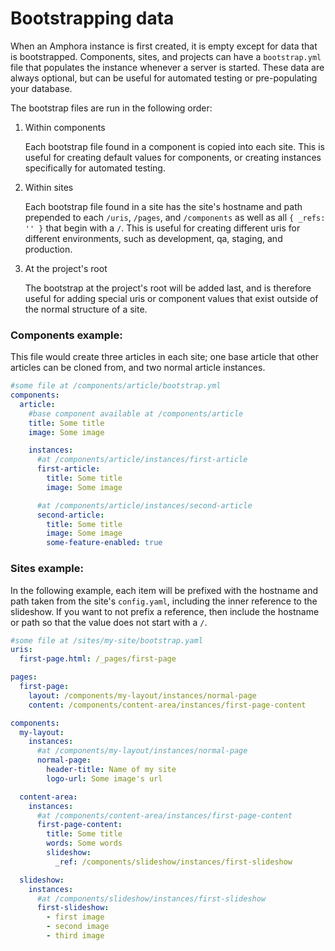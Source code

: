 # Bootstrapping data

When an Amphora instance is first created, it is empty except for data that is
bootstrapped.  Components, sites, and projects can have a `bootstrap.yml` file
that populates the instance whenever a server is started.  These data are always
optional, but can be useful for automated testing or pre-populating your database.

The bootstrap files are run in the following order:

1. Within components

    Each bootstrap file found in a component is copied into each site.  This is
    useful for creating default values for components, or creating instances
    specifically for automated testing.

1. Within sites

    Each bootstrap file found in a site has the site's hostname and path prepended
    to each `/uris`, `/pages`, and `/components` as well as all
    `{ _refs: '' }` that begin with a `/`.  This is useful for creating different
    uris for different environments, such as development, qa, staging, and production.

1. At the project's root

    The bootstrap at the project's root will be added last, and is therefore
    useful for adding special uris or component values that exist outside of the
    normal structure of a site.

### Components example:

This file would create three articles in each site; one base article that other
articles can be cloned from, and two normal article instances.

```yaml
#some file at /components/article/bootstrap.yml
components:
  article:
    #base component available at /components/article
    title: Some title
    image: Some image

    instances:
      #at /components/article/instances/first-article
      first-article:
        title: Some title
        image: Some image

      #at /components/article/instances/second-article
      second-article:
        title: Some title
        image: Some image
        some-feature-enabled: true
```

### Sites example:

In the following example, each item will be prefixed with the hostname and path
taken from the site's `config.yaml`, including the inner reference to the
slideshow.  If you want to not prefix a reference, then include the hostname or
path so that the value does not start with a `/`.

```yaml
#some file at /sites/my-site/bootstrap.yaml
uris:
  first-page.html: /_pages/first-page

pages:
  first-page:
    layout: /components/my-layout/instances/normal-page
    content: /components/content-area/instances/first-page-content

components:
  my-layout:
    instances:
      #at /components/my-layout/instances/normal-page
      normal-page:
        header-title: Name of my site
        logo-url: Some image's url

  content-area:
    instances:
      #at /components/content-area/instances/first-page-content
      first-page-content:
        title: Some title
        words: Some words
        slideshow:
          _ref: /components/slideshow/instances/first-slideshow

  slideshow:
    instances:
      #at /components/slideshow/instances/first-slideshow
      first-slideshow:
        - first image
        - second image
        - third image
```
